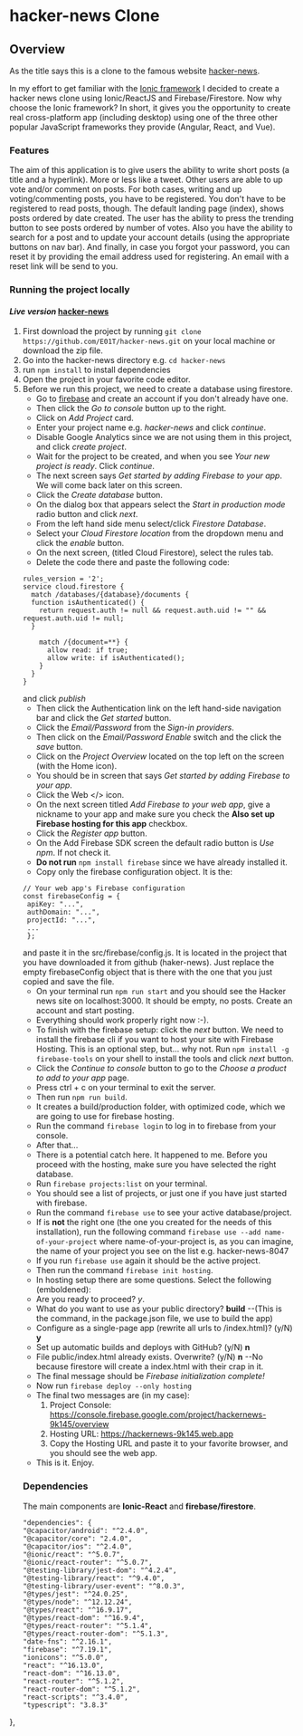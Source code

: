 # hacker-news Clone
## Overview
As the title says this is a clone to the famous website [hacker-news](https://news.ycombinator.com/).

In my effort to get familiar with the [Ionic framework](https://ionicframework.com/) I decided
to create a hacker news clone using Ionic/ReactJS and Firebase/Firestore.
Now why choose the Ionic framework? In short, it gives you the opportunity to create real cross-platform app (including desktop)
using one of the three other popular JavaScript frameworks they provide (Angular, React, and Vue).

### Features
The aim of this application is to give users the ability to write short posts (a title and a hyperlink).
More or less like a tweet.
Other users are able to up vote and/or comment on posts.
For both cases, writing and up voting/commenting posts, you have to be registered.
You don't have to be registered to read posts, though.
The default landing page (index), shows posts ordered by date created.
The user has the ability to press the trending button to see posts ordered by number of votes.
Also you have the ability to search for a post and to update your account details (using the appropriate buttons on nav bar).
And finally, in case you forgot your password, you can reset it by providing the email address used for registering.
An email with a reset link will be send to you.

### Running the project locally
#### *Live version* [hacker-news](https://hack-the-news-8c480.web.app/news)
1. First download the project by running ```git clone https://github.com/E01T/hacker-news.git``` on your local machine or download the zip file.
2. Go into the hacker-news directory e.g. ```cd hacker-news```
3. run ```npm install``` to install dependencies
4. Open the project in your favorite code editor.
5. Before we run this project, we need to create a database using firestore.
   * Go to [firebase](https://firebase.google.com/) and create an account if you don't already have one.
   * Then click the *Go to console* button up to the right.
   * Click on *Add Project* card.
   * Enter your project name e.g. *hacker-news* and click *continue*.
   * Disable Google Analytics since we are not using them in this project, and click *create project*.
   * Wait for the project to be created, and when you see *Your new project is ready*. Click *continue*.
   * The next screen says *Get started by adding Firebase to your app*. We will come back later on this screen.
   * Click the *Create database* button.
   * On the dialog box that appears select the *Start in production mode* radio button and click *next*.
   * From the left hand side menu select/click *Firestore Database*.
   * Select your *Cloud Firestore location* from the dropdown menu and click the *enable* button.
   * On the next screen, (titled Cloud Firestore), select the rules tab. 
   * Delete the code there and paste the following code:
    ```
    rules_version = '2';
    service cloud.firestore {
      match /databases/{database}/documents {
      function isAuthenticated() {
        return request.auth != null && request.auth.uid != "" && request.auth.uid != null;
      }

        match /{document=**} {
          allow read: if true;
          allow write: if isAuthenticated();
        }
      }
    }
    ```
    and click *publish*
   * Then click the Authentication link on the left hand-side navigation bar and click the *Get started* button.
   * Click the *Email/Password* from the *Sign-in providers*.
   * Then click on the *Email/Password*  *Enable* switch and the click the *save* button.
   * Click on the *Project Overview* located on the top left on the screen (with the Home icon).
   * You should be in screen that says *Get started by adding Firebase to your app*.
   * Click the Web </> icon.
   * On the next screen titled *Add Firebase to your web app*, give a nickname to your app 
   and make sure you check the **Also set up Firebase hosting for this app** checkbox.
   * Click the *Register app* button.
   * On the Add Firebase SDK screen the default radio button is *Use npm*. If not check it.
   * **Do not run** ```npm install firebase``` since we have already installed it.
   * Copy only the firebase configuration object. It is the:  
   ```
   // Your web app's Firebase configuration
   const firebaseConfig = {
    apiKey: "...",
    authDomain: "...",
    projectId: "...",
    ...
    };
    ```
    and paste it in the src/firebase/config.js. It is located in the project that you have downloaded it from github (haker-news).
    Just replace the empty firebaseConfig object that is there with the one that you just copied and save the file.
    * On your terminal run ```npm run start``` and you should see the Hacker news site on localhost:3000. 
      It should be empty, no posts. Create an account and start posting.
    * Everything should work properly right now :-).
    * To finish with the firebase setup: click the *next* button. We need to install the firebase cli if you want to host your site with Firebase Hosting.
    This is an optional step, but... why not. Run ```npm install -g firebase-tools``` on your shell to install the tools and click *next* button.
    * Click the *Continue to console* button to go to the  *Choose a product to add to your app* page. 
    * Press ctrl + c  on your terminal to exit the server.
    * Then run ```npm run build```. 
    * It creates a build/production folder, with optimized code, which we are going to use for firebase hosting.
    * Run the command ```firebase login``` to log in to firebase from your console.
    * After that...
    * There is a potential catch here. It happened to me. Before you proceed with the hosting, make sure you have selected the right database.
    * Run ```firebase projects:list``` on your terminal.
    * You should see a list of projects, or just one if you have just started with firebase.
    * Run the command ```firebase use``` to see your active database/project.
    * If is **not** the right one (the one you created for the needs of this installation), run the following command ```firebase use --add name-of-your-project```
    where name-of-your-project is, as you can imagine, the name of your project you see on the list e.g. hacker-news-8047
    * If you run ```firebase use``` again it should be the active project.
    * Then run the command ```firebase init hosting```.
    * In hosting setup there are some questions. Select the following (emboldened):
    * Are you ready to proceed? *y*.
    * What do you want to use as your public directory? **build** --(This is the command, in the package.json file, we use to build the app)
    * Configure as a single-page app (rewrite all urls to /index.html)? (y/N) **y**
    * Set up automatic builds and deploys with GitHub? (y/N) **n**
    * File public/index.html already exists. Overwrite? (y/N) **n** --No because firestore will create a index.html with their crap in it.
    * The final message should be *Firebase initialization complete!*
    * Now run ```firebase deploy --only hosting```
    * The final two messages are (in my case): 
      1. Project Console: https://console.firebase.google.com/project/hackernews-9k145/overview
      2. Hosting URL: https://hackernews-9k145.web.app
      3. Copy the Hosting URL and paste it to your favorite browser, and you should see the web app.
    * This is it. Enjoy.
    ### Dependencies
    The main components are **Ionic-React** and **firebase/firestore**. 
    ```
    "dependencies": {
    "@capacitor/android": "^2.4.0",
    "@capacitor/core": "2.4.0",
    "@capacitor/ios": "^2.4.0",
    "@ionic/react": "^5.0.7",
    "@ionic/react-router": "^5.0.7",
    "@testing-library/jest-dom": "^4.2.4",
    "@testing-library/react": "^9.4.0",
    "@testing-library/user-event": "^8.0.3",
    "@types/jest": "^24.0.25",
    "@types/node": "^12.12.24",
    "@types/react": "^16.9.17",
    "@types/react-dom": "^16.9.4",
    "@types/react-router": "^5.1.4",
    "@types/react-router-dom": "^5.1.3",
    "date-fns": "^2.16.1",
    "firebase": "^7.19.1",
    "ionicons": "^5.0.0",
    "react": "^16.13.0",
    "react-dom": "^16.13.0",
    "react-router": "^5.1.2",
    "react-router-dom": "^5.1.2",
    "react-scripts": "^3.4.0",
    "typescript": "3.8.3"
  },
  ```
